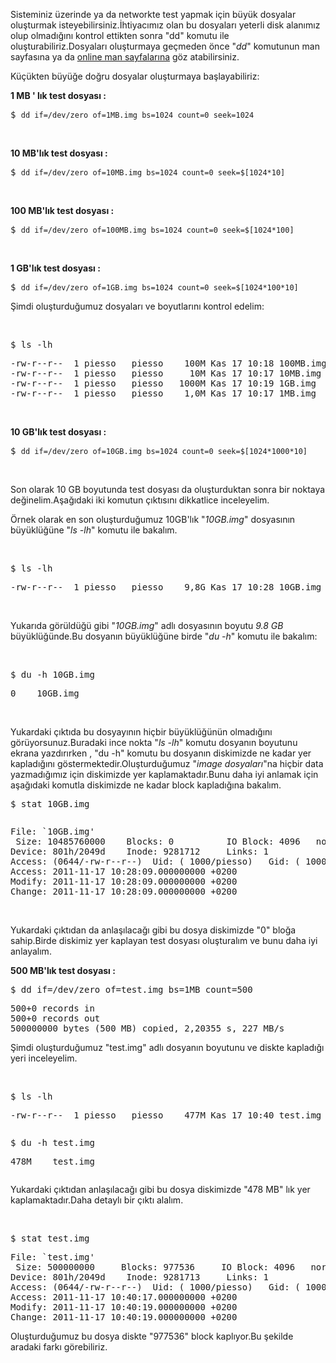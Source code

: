 <html><body><p>Sisteminiz üzerinde ya da networkte test yapmak için büyük dosyalar oluşturmak isteyebilirsiniz.İhtiyacımız olan bu dosyaları yeterli disk alanımız olup olmadığını kontrol ettikten sonra "dd" komutu ile oluşturabiliriz.Dosyaları oluşturmaya geçmeden önce "<em>dd</em>" komutunun man sayfasına ya da <a href="http://linux.die.net/man/1/dd" target="_blank">online man sayfalarına</a> göz atabilirsiniz.

Küçükten büyüğe doğru dosyalar oluşturmaya başlayabiliriz:

<strong>1 MB ' lık test dosyası :</strong>
</p><pre>$ <code>dd if=/dev/zero of=1MB.img bs=1024 count=0 seek=1024</code></pre>
 

<strong>10 MB'lık test dosyası :</strong>
<pre>$ <code>dd if=/dev/zero of=10MB.img bs=1024 count=0 seek=$[1024*10]</code></pre>
 

<strong>100 MB'lık test dosyası :</strong>
<pre>$ <code>dd if=/dev/zero of=100MB.img bs=1024 count=0 seek=$[1024*100]</code></pre>
 

<strong>1 GB'lık test dosyası :</strong>

<strong>
</strong>
<pre>$ <code>dd if=/dev/zero of=1GB.img bs=1024 count=0 seek=$[1024*100*10]</code></pre>
Şimdi oluşturduğumuz dosyaları ve boyutlarını kontrol edelim:

 
<pre>$ ls -lh</pre>
<pre>-rw-r--r--  1 piesso   piesso    100M Kas 17 10:18 100MB.img
-rw-r--r--  1 piesso   piesso     10M Kas 17 10:17 10MB.img
-rw-r--r--  1 piesso   piesso   1000M Kas 17 10:19 1GB.img
-rw-r--r--  1 piesso   piesso    1,0M Kas 17 10:17 1MB.img</pre>
 

<strong>10 GB'lık test dosyası :</strong>
<pre>$ <code>dd if=/dev/zero of=10GB.img bs=1024 count=0 seek=$[1024*1000*10]</code></pre>
 

Son olarak 10 GB boyutunda test dosyası da oluşturduktan sonra bir noktaya değinelim.Aşağıdaki iki komutun çıktısını dikkatlice inceleyelim.

Örnek olarak en son oluşturduğumuz 10GB'lık "<em>10GB.img</em>" dosyasının büyüklüğüne "<em>ls -lh</em>" komutu ile bakalım.

 
<pre>$ ls -lh</pre>
<pre>-rw-r--r--  1 piesso   piesso    9,8G Kas 17 10:28 10GB.img</pre>
 

Yukarıda görüldüğü gibi "<em>10GB.img</em>" adlı dosyasının boyutu <em>9.8 GB</em> büyüklüğünde.Bu dosyanın büyüklüğüne birde "<em>du -h</em>" komutu ile bakalım:

 
<pre>$ du -h 10GB.img</pre>
<pre>0    10GB.img</pre>
 

Yukardaki çıktıda bu dosyayının hiçbir büyüklüğünün olmadığını görüyorsunuz.Buradaki ince nokta "<em>ls -lh</em>" komutu dosyanın boyutunu ekrana yazdırırken , "du -h" komutu bu dosyanın diskimizde ne kadar yer kapladığını göstermektedir.Oluşturduğumuz "<em>image dosyaları</em>"na hiçbir data yazmadığımız için diskimizde yer kaplamaktadır.Bunu daha iyi anlamak için aşağıdaki komutla diskimizde ne kadar block kapladığına bakalım.
<pre>$ stat 10GB.img</pre>
<pre>
</pre>
<pre>File: `10GB.img'
 Size: 10485760000    Blocks: 0          IO Block: 4096   normal dosya
Device: 801h/2049d    Inode: 9281712     Links: 1
Access: (0644/-rw-r--r--)  Uid: ( 1000/piesso)   Gid: ( 1000/piesso)
Access: 2011-11-17 10:28:09.000000000 +0200
Modify: 2011-11-17 10:28:09.000000000 +0200
Change: 2011-11-17 10:28:09.000000000 +0200</pre>
 

Yukardaki çıktıdan da anlaşılacağı gibi bu dosya diskimizde "0" bloğa sahip.Birde diskimiz yer kaplayan test dosyası oluşturalım ve bunu daha iyi anlayalım.

<strong>500 MB'lık test dosyası :</strong>
<pre>$ dd if=/dev/zero of=test.img bs=1MB count=500</pre>
<pre>500+0 records in
500+0 records out
500000000 bytes (500 MB) copied, 2,20355 s, 227 MB/s</pre>
Şimdi oluşturduğumuz "test.img" adlı dosyanın boyutunu ve diskte kapladığı yeri inceleyelim.

 
<pre>$ ls -lh</pre>
<pre>-rw-r--r--  1 piesso   piesso    477M Kas 17 10:40 test.img</pre>
<pre>
</pre>
<pre>$ du -h test.img</pre>
<pre>478M    test.img</pre>
<pre>
</pre>
Yukardaki çıktıdan anlaşılacağı gibi bu dosya diskimizde "478 MB" lık yer kaplamaktadır.Daha detaylı bir çıktı alalım.

 
<pre>$ stat test.img</pre>
<pre>File: `test.img'
 Size: 500000000     Blocks: 977536     IO Block: 4096   normal dosya
Device: 801h/2049d    Inode: 9281713     Links: 1
Access: (0644/-rw-r--r--)  Uid: ( 1000/piesso)   Gid: ( 1000/piesso)
Access: 2011-11-17 10:40:17.000000000 +0200
Modify: 2011-11-17 10:40:19.000000000 +0200
Change: 2011-11-17 10:40:19.000000000 +0200</pre>
Oluşturduğumuz bu dosya diskte "977536" block kaplıyor.Bu şekilde aradaki farkı görebiliriz.</body></html>